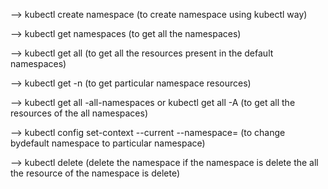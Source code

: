 -->  kubectl create namespace <namespace name>  (to create namespace using kubectl way)

--> kubectl get namespaces (to get all the namespaces)

--> kubectl get all (to get all the resources present in the default namespaces)

--> kubectl get -n <namespace name> (to get particular namespace resources)

--> kubectl get all -all-namespaces  or kubectl get all -A (to get all the resources of the all namespaces)

--> kubectl config set-context --current --namespace=<namespace name> (to change bydefault namespace to particular namespace)

--> kubectl delete <namespcae name> (delete the namespace if the namespace is delete the all the resource of the namespace is delete)
